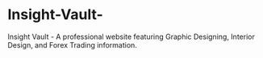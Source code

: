 # Insight-Vault-
Insight Vault - A professional website featuring Graphic Designing, Interior Design, and Forex Trading information.
